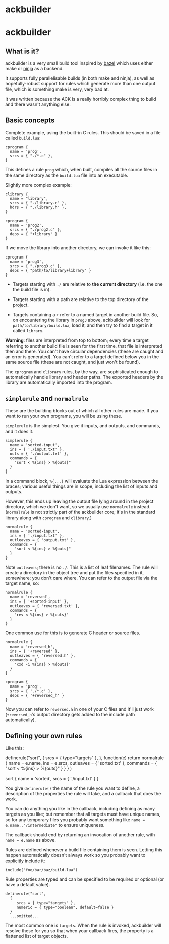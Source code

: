 ackbuilder
==========

# ackbuilder

## What is it?

ackbuilder is a very small build tool inspired by [bazel](https://bazel.io/)
which uses either make or [ninja](https://ninja-build.org/) as a backend.

It supports fully parallelisable builds (in both make and ninja), as well as
hopefully-robust support for rules which generate more than one output file,
which is something make is very, very bad at.

It was written because the ACK is a really horribly complex thing to build and
there wasn't anything else.

## Basic concepts

Complete example, using the built-in C rules. This should be saved in a file
called `build.lua`:

    cprogram {
      name = 'prog',
      srcs = { "./*.c" },
    }

This defines a rule `prog` which, when built, compiles all the source files in
the same directory as the `build.lua` file into an executable.

Slightly more complex example:

    clibrary {
      name = "library",
      srcs = { "./library.c" },
      hdrs = { "./library.h" },
    }

    cprogram {
      name = 'prog2',
      srcs = { "./prog2.c" },
      deps = { "+library" }
    }

If we move the library into another directory, we can invoke it like this:

    cprogram {
      name = 'prog3',
      srcs = { "./prog3.c" },
      deps = { "path/to/library+library" }
    }

* Targets starting with `./` are relative to **the current directory** (i.e.
  the one the build file is in).

* Targets starting with a path are relative to the top directory of the
  project.

* Targets containing a `+` refer to a named target in another build file. So,
  on encountering the library in `prog3` above, ackbuilder will look for
  `path/to/library/build.lua`, load it, and then try to find a target in it
  called `library`.

**Warning**: files are interpreted from top to bottom; every time a target
referring to another build file is seen for the first time, that file is
interpreted then and there. You can't have circular dependencies (these are
caught and an error is generated). You can't refer to a target defined below
you in the same source file (these are not caught, and just won't be found).

The `cprogram` and `clibrary` rules, by the way, are sophisticated enough to
automatically handle library and header paths. The exported headers by the
library are automatically imported into the program.

## `simplerule` and `normalrule`

These are the building blocks out of which all other rules are made. If you
want to run your own programs, you will be using these.

`simplerule` is the simplest. You give it inputs, and outputs, and commands,
and it does it.

    simplerule {
	  name = 'sorted-input',
	  ins = { './input.txt' },
	  outs = { './output.txt' },
	  commands = {
	  	"sort < %{ins} > %{outs}"
	  }
	}

In a command block, `%{...}` will evaluate the Lua expression between the
braces; various useful things are in scope, including the list of inputs and
outputs.

However, this ends up leaving the output file lying around in the project
directory, which we don't want, so we usually use `normalrule` instead.
(`normalrule` is not strictly part of the ackbuilder core; it's in the standard
library along with `cprogram` and `clibrary`.)

    normalrule {
	  name = 'sorted-input',
	  ins = { './input.txt' },
	  outleaves = { 'output.txt' },
	  commands = {
	    "sort < %{ins} > %{outs}"
	  }
	}

Note `outleaves`; there is no `./`. This is a list of leaf filenames. The rule
will create a directory in the object tree and put the files specified in it,
somewhere; you don't care where. You can refer to the output file via the
target name, so:

    normalrule {
	  name = 'reversed',
	  ins = { '+sorted-input' },
	  outleaves = { 'reversed.txt' },
	  commands = {
	    "rev < %{ins} > %{outs}"
      }
    }

One common use for this is to generate C header or source files.

    normalrule {
	  name = 'reversed_h',
	  ins = { '+reversed' },
	  outleaves = { 'reversed.h' },
	  commands = {
	    'xxd -i %{ins} > %{outs}'
      }
	}

	cprogram {
	  name = 'prog',
	  srcs = { './*.c' },
	  deps = { '+reversed_h' }
	}

Now you can refer to `reversed.h` in one of your C files and it'll just work
(`+reversed_h`'s output directory gets added to the include path
automatically).

## Defining your own rules

Like this:

  definerule("sort",
    {
	  srcs = { type="targets" },
	},
	function(e)
	  return normalrule {
	    name = e.name,
		ins = e.srcs,
		outleaves = { 'sorted.txt' },
		commands = {
		  "sort < %{ins} > %{outs}"
		}
      }
	}
  )

  sort {
    name = 'sorted',
	srcs = { './input.txt' }
  }

You give `definerule()` the name of the rule you want to define, a description
of the properties the rule will take, and a callback that does the work.

You can do anything you like in the callback, including defining as many
targets as you like; but remember that all targets must have unique names, so
for any temporary files you probably want something like `name =
e.name.."/intermediate"` to ensure uniqueness.

The callback should end by returning an invocation of another rule, with `name
= e.name` as above.

Rules are defined whenever a build file containing them is seen. Letting this
happen automatically doesn't always work so you probably want to explicitly
include it:

    include("foo/bar/baz/build.lua")

Rule properties are typed and can be specified to be required or optional (or have a default value).

    definerule("sort",
	  {
	     srcs = { type="targets" },
		 numeric = { type="boolean", default=false }
	  }
	  ...omitted...

The most common one is `targets`. When the rule is invoked, ackbuilder will
resolve these for you so that when your callback fires, the property is a
flattened list of target objects.


